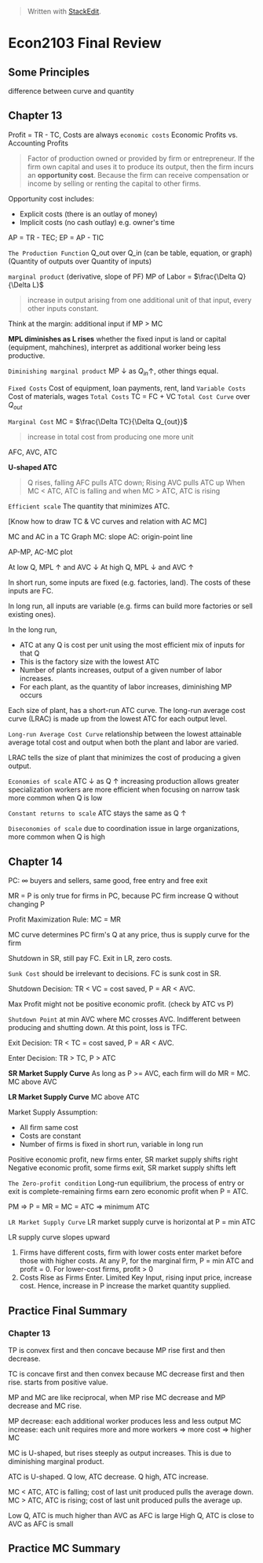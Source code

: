 


> Written with [StackEdit](https://stackedit.io/).

# Econ2103 Final Review

## Some Principles

difference between curve and quantity

## Chapter 13

Profit = TR - TC, Costs are always `economic costs`
Economic Profits vs. Accounting Profits

> Factor of production owned or provided by firm or entrepreneur. If the firm own capital and uses it to produce its output, then the firm incurs an **opportunity cost**. Because the firm can receive compensation or income by selling or renting the capital to other firms.

Opportunity cost includes:
- Explicit costs (there is an outlay of money)
- Implicit costs (no cash outlay) e.g. owner's time

AP = TR - TEC; EP = AP - TIC

`The Production Function` Q_out over Q_in (can be table, equation, or graph)
(Quantity of outputs over Quantity of inputs)

`marginal product` (derivative, slope of PF) MP of Labor = $\frac{\Delta Q}{\Delta L}$ 
>  increase in output arising from one additional unit of that input, every other inputs constant. 

Think at the margin: additional input if MP > MC

**MPL diminishes as L rises** whether the fixed input is land or capital (equipment, mahchines), interpret as additional worker being less productive.

`Diminishing marginal product` MP $\downarrow$ as $Q_{in} \uparrow$, other things equal.

`Fixed Costs` Cost of equipment, loan payments, rent, land
`Variable Costs` Cost of materials, wages
`Total Costs` TC = FC + VC
`Total Cost Curve` over $Q_{out}$

`Marginal Cost` MC = $\frac{\Delta TC}{\Delta Q_{out}}$
> increase in total cost from producing one more unit

AFC, AVC, ATC

**U-shaped ATC** 
> Q rises, falling AFC pulls ATC down; Rising AVC pulls ATC up
> When MC < ATC, ATC is falling and when MC > ATC, ATC is rising

`Efficient scale` The quantity that minimizes ATC.

[Know how to draw TC & VC curves and relation with AC MC]

MC and AC in a TC Graph
MC: slope
AC: origin-point line

AP-MP, AC-MC plot

At low Q, MPL $\uparrow$ and AVC $\downarrow$
At high Q, MPL $\downarrow$ and AVC $\uparrow$

In short run, some inputs are fixed (e.g. factories, land). The costs of these inputs are FC. 

In long run, all inputs are variable (e.g. firms can build more factories or sell existing ones). 

In the long run,
- ATC at any Q is cost per unit using the most efficient mix of inputs for that Q
- This is the factory size with the lowest ATC
- Number of plants increases, output of a given number of labor increases.
- For each plant, as the quantity of labor increases, diminishing MP occurs

Each size of plant, has a short-run ATC curve. The long-run average cost curve (LRAC) is made up from the lowest ATC for each output level.

`Long-run Average Cost Curve` relationship between the lowest attainable average total cost and output when both the plant and labor are varied. 

LRAC tells the size of plant that minimizes the cost of producing a given output.

`Economies of scale`
ATC $\downarrow$ as Q $\uparrow$
increasing production allows greater specialization
workers are more efficient when focusing on narrow task
more common when Q is low

 `Constant returns to scale` 
ATC stays the same as Q $\uparrow$

`Diseconomies of scale`
due to coordination issue in large organizations, more common when Q is high

## Chapter 14

PC: $\infty$ buyers and sellers, same good, free entry and free exit

MR = P is only true for firms in PC, because PC firm increase Q without changing P

Profit Maximization Rule: MC = MR

MC curve determines PC firm's Q at any price, thus is supply curve for the firm

Shutdown in SR, still pay FC. Exit in LR, zero costs.

`Sunk Cost` should be irrelevant to decisions. FC is sunk cost in SR.

Shutdown Decision:
TR < VC = cost saved, P = AR < AVC.

Max Profit might not be positive economic profit. (check by ATC vs P)

`Shutdown Point` at min AVC where MC crosses AVC. Indifferent between producing and shutting down.  At this point, loss is TFC.

Exit Decision:
TR < TC = cost saved, P = AR < AVC.

Enter Decision: TR > TC, P > ATC

**SR Market Supply Curve**
As long as P >= AVC, each firm will do MR = MC. MC above AVC

**LR Market Supply Curve**
MC above ATC

Market Supply Assumption:
- All firm same cost
- Costs are constant
- Number of firms is fixed in short run, variable in long run

Positive economic profit, new firms enter, SR market supply shifts right
Negative economic profit, some firms exit, SR market supply shifts left

`The Zero-profit condition`
Long-run equilibrium, the process of entry or exit is complete-remaining firms earn zero economic profit when P = ATC.

PM => P = MR = MC = ATC => minimum ATC

`LR Market Supply Curve` 
LR market supply curve is horizontal at P = min ATC

LR supply curve slopes upward
1) Firms have different costs, firm with lower costs enter market before those with higher costs. At any P, for the marginal firm, P = min ATC and profit = 0. For lower-cost firms, profit > 0
2) Costs Rise as Firms Enter. Limited Key Input, rising input price, increase cost. Hence, increase in P increase the market quantity supplied.





## Practice Final Summary

### Chapter 13

TP is convex first and then concave because MP rise first and then decrease.

TC is concave first and then convex because MC decrease first and then rise. starts from positive value.

MP and MC are like reciprocal, when MP rise MC decrease and MP decrease and MC rise. 

MP decrease: each additional worker produces less and less output
MC increase: each unit requires more and more workers => more cost => higher MC

MC is U-shaped, but rises steeply as output increases. This is due to diminishing marginal product. 

ATC is U-shaped. Q low, ATC decrease. Q high, ATC increase.

MC < ATC, ATC is falling; cost of last unit produced pulls the average down.
MC > ATC, ATC is rising; cost of last unit produced pulls the average up.

Low Q, ATC is much higher than AVC as AFC is large
High Q, ATC is close to AVC as AFC is small

## Practice MC Summary



<!--stackedit_data:
eyJoaXN0b3J5IjpbLTM0NzQwNTAsLTk4NTg0OTkzOSwtMTE0Nz
MzNDk5NiwxNTMyMTY4MzQ1LC0xNjU3OTczNzAxLC0xNzgxMjM5
ODI1LC0xODc4MDA1ODQ2LC0xNTk1NDI5MDU2LDEwNTU0OTM1NT
QsLTE4MTIzMjI4MTIsLTQyNTA5NDc5MSwtMTUwODg0NTU2Niw2
MDY2NTgxNzcsNDYzODIxOTAxLDEyNzk1MDE0MDUsMTA0NTEzMj
Y2NywxNjM4MTg2MDE4LC0xMDEyODM5Nzc0LC0xOTk1OTYxMjE1
LDEzNDIyNTg0NTddfQ==
-->